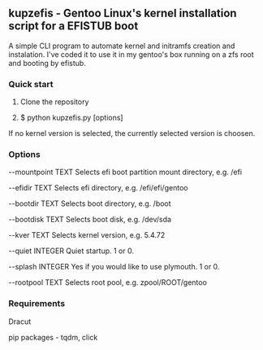 ## kupzefis - Gentoo Linux's kernel installation script for a EFISTUB boot

A simple CLI program to automate kernel and initramfs creation and instalation.
I've coded it to use it in my gentoo's box running on a zfs root and booting by efistub.

### Quick start
1) Clone the repository

2) $ python kupzefis.py [options]

If no kernel version is selected, the currently selected version is choosen.

### Options
  --mountpoint TEXT  Selects efi boot partition mount directory, e.g. /efi
  
  --efidir TEXT      Selects efi directory, e.g. /efi/efi/gentoo
  
  --bootdir TEXT     Selects boot directory, e.g. /boot
  
  --bootdisk TEXT    Selects boot disk, e.g. /dev/sda
  
  --kver TEXT        Selects kernel version, e.g. 5.4.72
  
  --quiet INTEGER    Quiet startup. 1 or 0.
  
  --splash INTEGER   Yes if you would like to use plymouth. 1 or 0.
  
  --rootpool TEXT    Selects root pool, e.g. zpool/ROOT/gentoo

### Requirements
Dracut

pip packages - tqdm, click

